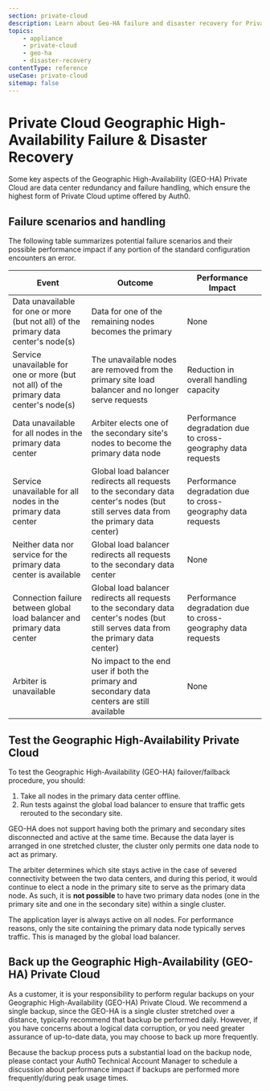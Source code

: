 ```yaml
---
section: private-cloud
description: Learn about Geo-HA failure and disaster recovery for Private Cloud customers.
topics:
    - appliance
    - private-cloud
    - geo-ha
    - disaster-recovery
contentType: reference
useCase: private-cloud
sitemap: false
---
```


<!-- markdownlint-disable MD033 -->

# Private Cloud Geographic High-Availability Failure & Disaster Recovery

Some key aspects of the Geographic High-Availability (GEO-HA) Private Cloud are data center redundancy and failure handling, which ensure the highest form of Private Cloud uptime offered by Auth0.

## Failure scenarios and handling

The following table summarizes potential failure scenarios and their possible performance impact if any portion of the standard configuration encounters an error.

<table class="table">
  <thead>
    <tr>
        <th>Event</th>
        <th>Outcome</th>
        <th>Performance Impact</th>
    </tr>
  </thead>
  <tbody>
    <tr>
        <td>Data unavailable for one or more (but not all) of the primary data center's node(s)</td>
        <td>Data for one of the remaining nodes becomes the primary</td>
        <td>None</td>
    </tr>
    <tr>
        <td>Service unavailable for one or more (but not all) of the primary data center's node(s)</td>
        <td>The unavailable nodes are removed from the primary site load balancer and no longer serve requests</td>
        <td>Reduction in overall handling capacity</td>
    </tr>
    <tr>
        <td>Data unavailable for all nodes in the primary data center</td>
        <td>Arbiter elects one of the secondary site's nodes to become the primary data node</td>
        <td>Performance degradation due to cross-geography data requests</td>
    </tr>
    <tr>
        <td>Service unavailable for all nodes in the primary data center</td>
        <td>Global load balancer redirects all requests to the secondary data center's nodes (but still serves data from the primary data center)</td>
        <td>Performance degradation due to cross-geography data requests</td>
    </tr>
    <tr>
        <td>Neither data nor service for the primary data center is available</td>
        <td>Global load balancer redirects all requests to the secondary data center</td>
        <td>None</td>
    </tr>
    <tr>
        <td>Connection failure between global load balancer and primary data center</td>
        <td>Global load balancer redirects all requests to the secondary data center's nodes (but still serves data from the primary data center)</td>
        <td>Performance degradation due to cross-geography data requests</td>
    </tr>
    <tr>
        <td>Arbiter is unavailable</td>
        <td>No impact to the end user if both the primary and secondary data centers are still available</td>
        <td>None</td>
    </tr>
  </tbody>
</table>

## Test the Geographic High-Availability Private Cloud

To test the Geographic High-Availability (GEO-HA) failover/failback procedure, you should:

1. Take all nodes in the primary data center offline.
2. Run tests against the global load balancer to ensure that traffic gets rerouted to the secondary site.

GEO-HA does not support having both the primary and secondary sites disconnected and active at the same time. Because the data layer is arranged in one stretched cluster, the cluster only permits one data node to act as primary.

The arbiter determines which site stays active in the case of severed connectivity between the two data centers, and during this period, it would continue to elect a node in the primary site to serve as the primary data node. As such, it is **not possible** to have two primary data nodes (one in the primary site and one in the secondary site) within a single cluster.

The application layer is always active on all nodes. For performance reasons, only the site containing the primary data node typically serves traffic. This is managed by the global load balancer.

## Back up the Geographic High-Availability (GEO-HA) Private Cloud

As a customer, it is your responsibility to perform regular backups on your Geographic High-Availability (GEO-HA) Private Cloud. We recommend a single backup, since the GEO-HA is a single cluster stretched over a distance, typically recommend that backup be performed daily. However, if you have concerns about a logical data corruption, or you need greater assurance of up-to-date data, you may choose to back up more frequently.

Because the backup process puts a substantial load on the backup node, please contact your Auth0 Technical Account Manager to schedule a discussion about performance impact if backups are performed more frequently/during peak usage times.